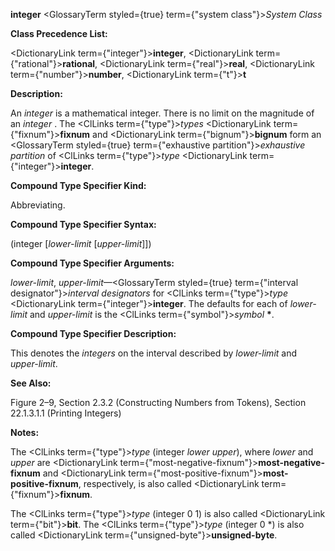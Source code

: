**integer** <GlossaryTerm styled={true} term={"system class"}><i>System Class</i></GlossaryTerm> 



**Class Precedence List:** 



<DictionaryLink  term={"integer"}><b>integer</b></DictionaryLink>, <DictionaryLink  term={"rational"}><b>rational</b></DictionaryLink>, <DictionaryLink  term={"real"}><b>real</b></DictionaryLink>, <DictionaryLink  term={"number"}><b>number</b></DictionaryLink>, <DictionaryLink  term={"t"}><b>t</b></DictionaryLink> 



**Description:** 



An *integer* is a mathematical integer. There is no limit on the magnitude of an *integer* . The <ClLinks  term={"type"}><i>types</i></ClLinks> <DictionaryLink  term={"fixnum"}><b>fixnum</b></DictionaryLink> and <DictionaryLink  term={"bignum"}><b>bignum</b></DictionaryLink> form an <GlossaryTerm styled={true} term={"exhaustive partition"}><i>exhaustive partition</i></GlossaryTerm> of <ClLinks  term={"type"}><i>type</i></ClLinks> <DictionaryLink  term={"integer"}><b>integer</b></DictionaryLink>. 



**Compound Type Specifier Kind:** 



Abbreviating. 



**Compound Type Specifier Syntax:** 



(integer [*lower-limit* [*upper-limit*]]) 



**Compound Type Specifier Arguments:** 



*lower-limit*, *upper-limit*—<GlossaryTerm styled={true} term={"interval designator"}><i>interval designators</i></GlossaryTerm> for <ClLinks  term={"type"}><i>type</i></ClLinks> <DictionaryLink  term={"integer"}><b>integer</b></DictionaryLink>. The defaults for each of *lower-limit* and *upper-limit* is the <ClLinks  term={"symbol"}><i>symbol</i></ClLinks> **\***. 



**Compound Type Specifier Description:** 



This denotes the *integers* on the interval described by *lower-limit* and *upper-limit*. 



**See Also:** 



Figure 2–9, Section 2.3.2 (Constructing Numbers from Tokens), Section 22.1.3.1.1 (Printing Integers) 



**Notes:** 



The <ClLinks  term={"type"}><i>type</i></ClLinks> (integer *lower upper*), where *lower* and *upper* are <DictionaryLink  term={"most-negative-fixnum"}><b>most-negative-fixnum</b></DictionaryLink> and <DictionaryLink  term={"most-positive-fixnum"}><b>most-positive-fixnum</b></DictionaryLink>, respectively, is also called <DictionaryLink  term={"fixnum"}><b>fixnum</b></DictionaryLink>. 



The <ClLinks  term={"type"}><i>type</i></ClLinks> (integer 0 1) is also called <DictionaryLink  term={"bit"}><b>bit</b></DictionaryLink>. The <ClLinks  term={"type"}><i>type</i></ClLinks> (integer 0 \*) is also called <DictionaryLink  term={"unsigned-byte"}><b>unsigned-byte</b></DictionaryLink>. 